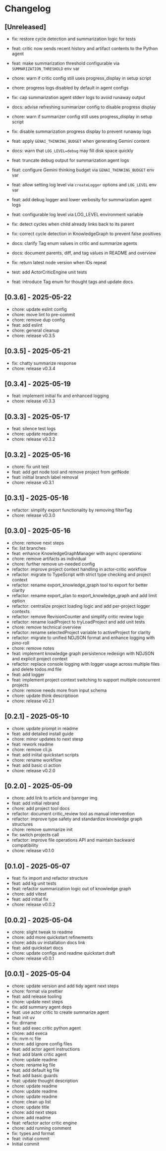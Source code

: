 # Changelog

## [Unreleased]

- fix: restore cycle detection and summarization logic for tests

- feat: critic now sends recent history and artifact contents to the Python agent

- feat: make summarization threshold configurable via `SUMMARIZATION_THRESHOLD` env var

- chore: warn if critic config still uses progress_display in setup script
- chore: progress logs disabled by default in agent configs

- fix: cap summarization agent stderr logs to avoid runaway output

- docs: advise refreshing summarizer config to disable progress display
- chore: warn if summarizer config still uses progress_display in setup script
- fix: disable summarization progress display to prevent runaway logs

- feat: apply `GENAI_THINKING_BUDGET` when generating Gemini content
- docs: warn that `LOG_LEVEL=debug` may fill disk space quickly
- feat: truncate debug output for summarization agent logs

- feat: configure Gemini thinking budget via `GENAI_THINKING_BUDGET` env var

- feat: allow setting log level via `createLogger` options and `LOG_LEVEL` env var
- feat: add debug logger and lower verbosity for summarization agent logs
- feat: configurable log level via LOG_LEVEL environment variable
- fix: detect cycles when child already links back to its parent
- fix: correct cycle detection in KnowledgeGraph to prevent false positives
- docs: clarify Tag enum values in critic and summarize agents
- docs: document parents, diff, and tag values in README and overview
- fix: return latest node version when IDs repeat
- test: add ActorCriticEngine unit tests
- feat: introduce Tag enum for thought tags and update docs

## [0.3.6] - 2025-05-22

- chore: update eslint config
- chore: move lint to pre-commit
- chore: remove dup config
- feat: add eslint
- chore: general cleanup
- chore: release v0.3.5

## [0.3.5] - 2025-05-21

- fix: chatty summarize response
- chore: release v0.3.4

## [0.3.4] - 2025-05-19

- feat: implement initial fix and enhanced logging
- chore: release v0.3.3

## [0.3.3] - 2025-05-17

- feat: silence test logs
- chore: update readme
- chore: release v0.3.2

## [0.3.2] - 2025-05-16

- chore: fix unit test
- feat: add get node tool and remove project from getNode
- feat: iniitial branch label removal
- chore: release v0.3.1

## [0.3.1] - 2025-05-16

- refactor: simplify export functionality by removing filterTag
- chore: release v0.3.0

## [0.3.0] - 2025-05-16

- chore: remove next steps
- fix: list branches
- feat: enhance KnowledgeGraphManager with async operations
- chore: remove artifacts as individual
- chore: further remove un-needed config
- refactor: improve project context handling in actor-critic workflow
- refactor: migrate to TypeScript with strict type checking and project context
- refactor: rename export_knowledge_graph tool to export for better clarity
- refactor: rename export_plan to export_knowledge_graph and add limit option
- refactor: centralize project loading logic and add per-project logger contexts
- refactor: remove RevisionCounter and simplify critic review logic
- refactor: rename loadProject to tryLoadProject and add unit tests
- chore: remove technical overview
- refactor: rename selectedProject variable to activeProject for clarity
- refactor: migrate to unified NDJSON format and enhance logging with pino-roll
- chore: remove notes
- feat: implement knowledge graph persistence redesign with NDJSON and explicit project context
- refactor: replace console logging with logger usage across multiple files and delete todos.md file
- feat: add logger
- feat: implement project context switching to support multiple concurrent projects
- chore: remove needs more from input schema
- chore: update think descriptioon
- chore: release v0.2.1

## [0.2.1] - 2025-05-10

- chore: update prompt in readme
- feat: add detailed install guide
- chore: minor updates to next stesp
- feat: rework readme
- chore: remove cli.js
- feat: add iniital quickstart scripts
- chore: rename workflow
- feat: add basic ci action
- chore: release v0.2.0

## [0.2.0] - 2025-05-09

- chore: add link to article and bannger img
- feat: add initial rebrand
- chore: add project tool docs
- refactor: document critic_review tool as manual intervention
- refactor: improve type safety and standardize knowledge graph structures
- chore: remove summarize init
- fix: switch projects call
- refactor: improve file operations API and maintain backward compatibility
- chore: release v0.1.0

## [0.1.0] - 2025-05-07

- feat: fix import and refactor structure
- feat: add kg unit tests
- feat: refactor summarization logic out of knowledge graph
- chore: add vitest
- feat: add initial fix
- chore: release v0.0.2

## [0.0.2] - 2025-05-04

- chore: slight tweak to readme
- chore: add more quickstart refinements
- chore: adds uv installation docs link
- feat: add quickstart docs
- chore: update configs and readme quickstart draft
- chore: release v0.0.1

## [0.0.1] - 2025-05-04

- chore: update version and add tidy agent next steps
- chore: format via prettier
- feat: add release tooling
- chore: update next steps
- fix: add summary agent deps
- feat: use actor critic to create summarize agent
- feat: init uv
- fix: dirname
- feat: add exec critic python agent
- chore: add execa
- fix: nvm rc file
- chore: add ignore config files
- feat: add actor agent instructions
- feat: add blank critic agent
- chore: update readme
- chore: rename kg file
- feat: add default kg file
- feat: add basic guards
- feat: update thought description
- chore: update readme
- chore: update readme
- chore: update readme
- chore: clean up list
- chore: update title
- chore: add next steps
- chore: add readme
- feat: refactor actor critic engine
- chore: add running comment
- fix: types and format
- feat: initial commit
- Initial commit
